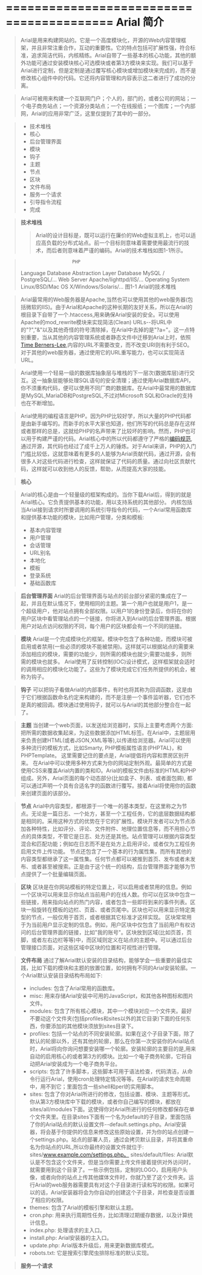 =========================================
  Arial 简介 
=========================================
>  Arial是用来构建网站的。它是一个高度模块化，开源的Web内容管理框架，并且非常注重合作，互动的重要性。它的特点包括可扩展性强，符合标准，追求简洁代码，内核精练。Arial自带了一些基本的核心功能，其他的额外功能可通过安装模块核心可选模块或者第3方模块来实现。我们可以基于Arial进行定制，但是定制是通过覆写核心模块或增加模块来完成的，而不是修改核心组件中的代码。它还将内容管理和内容表示这二者进行了成功的分离。

>  Arial可被用来构建一个互联网门户；个人的，部门的，或者公司的网站；一个电子商务站点；一个资源分类站点；一个在线报纸；一个图库；一个内部网，Arial的应用非常广泛，这里仅提到了其中的一部分。

> * 技术堆栈
> * 核心
> * 后台管理界面
> * 模块
> * 钩子
> * 主题
> * 节点
> * 区块
> * 文件布局
> * 服务一个请求
> * 引导指令流程
> * 完成

> **技术堆栈**
>> Arial的设计目标是，既可以运行在廉价的Web虚拟主机上，也可以适应高负载的分布式站点。前一个目标则意味着需要使用最流行的技术，而后者则意味着严谨的编码。Arial的技术堆栈如图1-1所示。

>                        PHP
> Language                    Database Abstraction Layer
> Database              MySQL / PostgreSQL/...
> Web Server            Apache/lighttpd/IIS/...
> Operating System      Linux/BSD/Mac OS X/Windows/Solaris/...
                图1-1 Arial的技术堆栈

>  Arial最常用的Web服务器是Apache,当然也可以使用其他的web服务器(包括微软的IIS)。由于Arial和Apache的这种长期的友好关系，所以在Arial的根目录下自带了一个.htaccess,用来确保Arial安装的安全。可以使用Apache的mod_rewrite模块来实现简洁(Clean) URLs--将URL中的"?","&"以及其他奇怪的符号清除掉，在Arial中去掉的是"?a="。这一点特别重要，当从其他的内容管理系统或者静态文件中迁移到Arial上时，依照[Time Berners-Lee](http://www.w3.org/Provider/Style/URI),内容的URL不需要改变，而不改变URI则有利于SEO。对于其他的web服务器，通过使用它的URL重写能力，也可以实现简洁URL。

>  Arial使用一个轻易一级的数据库抽象层与堆栈的下一层次(数据库层)进行交互。这一抽象层能够处理SQL语句的安全清理；通过使用Arial数据库API，你不须重构代码，便可以使用不同厂商的数据库。在Arial中最常用的数据库是MySQL,MariaDB和PostgreSQL,不过对Microsoft SQL和Oracle的支持也在不断增加。

>  Arial使用的编程语言是PHP。因为PHP比较好学，所以大量的PHP代码都是由新手编写的。而新手的水平大家也知道，他们所写的代码总是存在这样或者那样的总是，这就给PHP的名声带来了比较坏的影响。然而，PHP也可以用于构建严谨的代码。Arial核心中的所以代码都遵守了严格的[编码规范](http://drupal.org/nodes/318), 通过开源，其代码也经过了成千上万人的锤炼。对于Arial来讲，PHP的入门门槛比较低，这就意味着有更多的人能够为Arial贡献代码，通过开源，会有很多人对这些代码进行检查，这样就保证了代码的质量。通过向社区贡献代码，这样就可以收到他人的反馈，帮助，从而提高大家的技能。


> **核心**

> Arial的核心是由一个轻量级的框架构成的。当你下载Arial后，得到的就是Arial核心。它负责提供基本的功能，用以支持系统的其他部分。
内核包括当Arial接到请求时所要调用的系统引导指令的代码，一个Arial常用函数库和提供基本功能的模块，比如用户管理，分类和模板:
> * 基本内容管理 
> * 用户管理
> * 会话管理
> * URL别名
> * 本地化
> * 模板
> * 登录系统
> * 基础函数库


> **后台管理界面**
> Arial的后台管理界面与站点的前台部分紧密的集成在了一起，并且在默认情况下，使用相同的主题。第一个用户也就是用户1，是一个超级用户，他对站点拥有全部权限。以用户1的身份登录后，你将在你的用户区块中看管理站点的一个链接，你将进入到Arial的后台管理界面。根据用户对站点访问权限的不同，每个用户的区块都会有一个不同的链接。

> **模块**
> Arial是一个完成模块化的框架。模块中包含了各种功能，而模块可被启用或者禁用(一些必须的模块不能被禁用)。这样就可以根据站点的需要来添加相应的模块，需要的功能少，则所需的模块也就少;需要功能多，则所需的模块也就多。
> Arial使用了反转控制(IOC)设计模式，这样框架就会适时的调用相应的模块化功能了。这些为了模块完成它们任务所提供的机会，被称为钩子。

> **钩子**
> 可以把钩子看做Arial的内部事件，有时也将其称为回调函数，这是由于它们根据函数命名约定来构建的，而不是注册一个事件监听器，它们也不是真的被回调。模块通过使用钩子，就可以与Arial的其他部分整合在一起了。

> **主题**
> 当创建一个web页面，以发送给浏览器时，实际上主要考虑两个方面: 把所需的数据收集起来，为这些数据添加HTML标签。在Arial中，主题层用来负责创建HTML(或者JSON,XML等等),以传递给浏览器。Arial可以使用多种流行的模板方式，比如Smarty, PHP模板属性语言(PHPTAL)，和PHPTemplate。
> 这里需要记住的要点是，Arial提倡将内容和票房区别开来。
> 在Arial中可以使用多种方式来为你的网站定制外观。最简单的方式是使用CSS来覆盖Arial内置的类和ID。Arial的模板文件由标准的HTML和PHP组成。另外，Arial页面的每个动态部分(比如盒子、列表、或者面包屑), 都可以通过声明一个具有合适名字的函数进行覆写。接着Arial将使用你的函数来创建页面的该部分。

> **节点**
> Arial中内容类型，都根源于一个唯一的基本类型，在这里称之为节点。无论是一篇日志、一个处方，甚至一个工程任务，它的底层数据结构都是相同的。采用这种方式的优势在于它的扩展性。模块开发者可以为节点添加各种特性，比如评分、评论、文件附件、地理位置信息等，而不用担心节点的具体类型，不管它是日志、处方还是其他。站点管理可以根据内容类型混合和匹配功能；例如在日志而不是在处方上启用评论，或者仅为工程任务启用文件上传功能。
> 节点还包含了一个基本的行为属性集，而所有其他的内容类型都继承了这一属性集。任何节点都可以被推到首页、发布或者未发布、或者甚至被搜索。正是由于这个统一的结构，后台管理界面才能够为节点提供了一个批量编辑页面。

> **区块**
> 区块是在你网站模板的特定位置上，可以启用或者禁用的信息。例如一个区块可以用来显示你站点当前用户的在线人数。你可以在区块中包含一些链接，用来指向站点的热门内容，或者包含一些即将到来的事件列表。区块一般旋转在模板的边栏、页首、或者页尾中。区块也可以用来显示特定类型的节点，一般仅用于首页，或者根据其它标准才这样实现。
> 区块常常用于为当前用户显示定制的信息。例如，用户区块中仅包含了当前用户有权访问的后台管理界面的链接，比如"我的账号"。区块放到区域(比如页首，页脚，或者左右边栏等等)中，而区域则定义在站点的主题中。可以通过后台管理接口页面，对这些区域中区块的位置和可视性进行管理。

> **文件布局**
> 通过了解Arial默认安装的目录结构，能够学会一些重要的最佳实践，比如下载的模块和主题的放置位置，如何拥有不同的Arial安装轮廓。一个Arial默认安装目录结构布局如下:
> * includes: 包含了Arial常用的函数库。
> * misc: 用来存储Arial安装中可用的JavaScript，和其他各种图标和图片文件。
> * modules: 包含了所有核心模块，其中一个模块对应一个文件夹。最好不要动这个文件夹(包括profiles和sites以外的其它目录)下面的任何东西，你要添加的其他模块须放到sites目录下。
> * profiles: 包括一个站点的不同安装轮廓。如果在这个子目录下面，除了默认的轮廓以外，还有其他的轮廓，那么在你第一次安装你的Arial站点时，Arial将向你询问想要安装哪一个轮廓。安装轮廓的主要目的是,用来自动的启用核心的或者第3方的模块。比如一个电子商务轮廓，它将自动把Arial安装成为一个电子商务平台。
> * scripts: 包含了许多脚本，这些脚本可用于语法检查，代码清洁，从命令行运行Arial，使用cron处理特定情况等等。在Arial的请求生命周期中，用不到它；里面包含一些shell和perl的实用脚本。
> * sites: 包含了你对Arial所进行的修改，包括设置、模块、主题等形式。你从第3方模块库中下载的模块，或者你自己编写的模块，都放在sites/all/modules下面。这使得你对Arial所进行的任何修改都保存在单个文件夹里。在目录sites下面有一个名为default的子目录，里面包括了你的Arial站点的默认设置文件--default.settings.php。Arial安装器，将会基于你提供的信息来修改这些原始设置，并为你的站点创建一个settings.php。站点的部署人员，通过会拷贝默认目录，并将其重命名为你站点的URL,所以你最终的设置文件就位于: sites/www.example.com/settings.php。 sites/default/files: Arial默认是不包含这个文件夹，但是当你需要上传文件接着提供对外访问时，就需要用到这个目录了。一些示例包括，定制的LOGO，启用用户头像，或者向你的站点上传其他媒体文件时，你就乃至了这个文件夹。运行Arial的web服务器需要具有对这个子目录进行读和写的权限。如果可以的话，Arial安装器将会为你自动的创建这个子目录，并检查是否设置了相应的权限。
> * themes: 包含了Arial的模板引擎和默认主题。
> * cron.php: 用来执行周期性任务，比如清理过期缓存数据，以及计算统计信息。
> * index.php: 处理请求的主入口。
> * install.php: Arial安装器的主入口。
> * update.php: Arial版本升级后，用来更新数据库模式。
> * robots.txt: 它是搜索引擎爬虫排除标准的默认实现。

> **服务一个请求**
